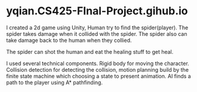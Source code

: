 # yqian.CS425-FInal-Project.gihub.io


I created a 2d game using Unity, Human try to find the spider(player).
The spider takes damage when it collided with the spider.
The spider also can take damage back to the human when they collied.

The spider can shot the human and eat the healing stuff to get heal.

I used several technical components. Rigid body for moving the character. Collision detection for detecting the collision, motion planning build by the finite state machine which choosing a state to present animation. AI finds a path to the player using A* pathfinding.
